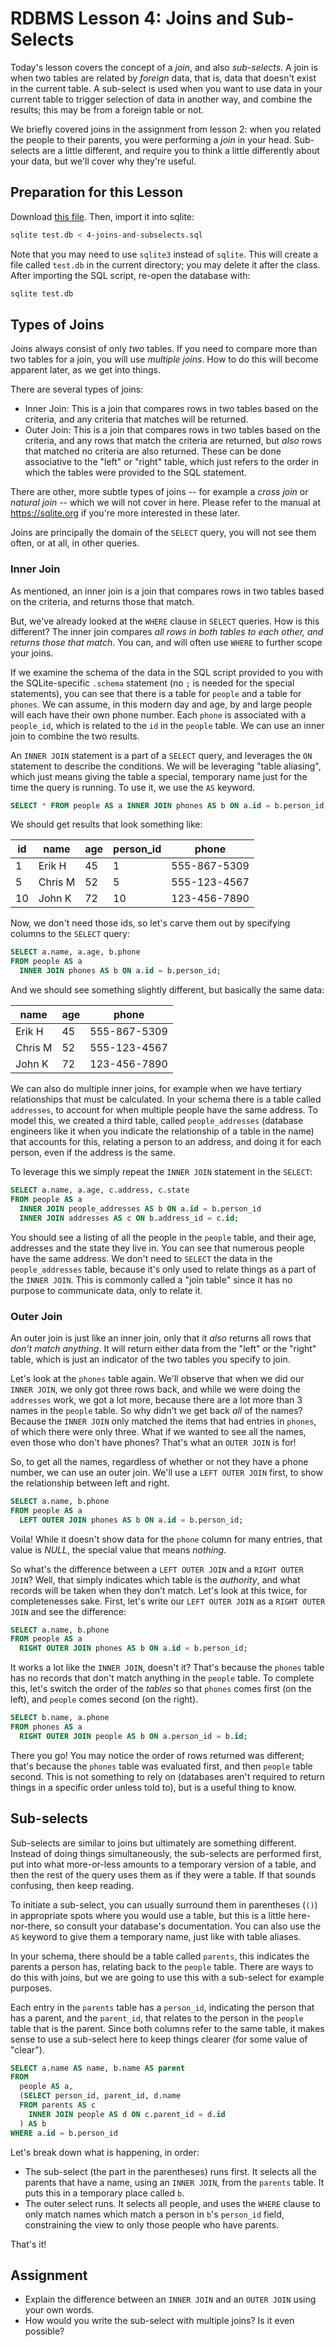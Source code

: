 # RDBMS Lesson 4: Joins and Sub-Selects

Today's lesson covers the concept of a _join_, and also _sub-selects_. A join
is when two tables are related by _foreign_ data, that is, data that doesn't
exist in the current table. A sub-select is used when you want to use data in
your current table to trigger selection of data in another way, and combine the
results; this may be from a foreign table or not.

We briefly covered joins in the assignment from lesson 2: when you related the
people to their parents, you were performing a _join_ in your head. Sub-selects
are a little different, and require you to think a little differently about
your data, but we'll cover why they're useful.

## Preparation for this Lesson

Download [this file](/data/rdbms/4-joins-and-subselects.sql). Then, import it
into sqlite:

```bash
sqlite test.db < 4-joins-and-subselects.sql
```

Note that you may need to use `sqlite3` instead of `sqlite`. This will create a
file called `test.db` in the current directory; you may delete it after the
class. After importing the SQL script, re-open the database with:

```bash
sqlite test.db
```

## Types of Joins

Joins always consist of only _two_ tables. If you need to compare more than two
tables for a join, you will use _multiple joins_. How to do this will become
apparent later, as we get into things.

There are several types of joins:

- Inner Join: This is a join that compares rows in two tables based on the
  criteria, and any criteria that matches will be returned.
- Outer Join: This is a join that compares rows in two tables based on the
  criteria, and any rows that match the criteria are returned, but _also_ rows
  that matched no criteria are also returned. These can be done associative to
  the "left" or "right" table, which just refers to the order in which the
  tables were provided to the SQL statement.

There are other, more subtle types of joins -- for example a _cross join_ or _natural join_ --
which we will not cover in here. Please refer to the manual at
https://sqlite.org if you're more interested in these later.

Joins are principally the domain of the `SELECT` query, you will not see them
often, or at all, in other queries.

### Inner Join

As mentioned, an inner join is a join that compares rows in two tables based on
the criteria, and returns those that match.

But, we've already looked at the `WHERE` clause in `SELECT` queries. How is
this different? The inner join compares _all rows in both tables to each other,
and returns those that match_. You can, and will often use `WHERE` to further
scope your joins.

If we examine the schema of the data in the SQL script provided to you with the
SQLite-specific `.schema` statement (no `;` is needed for the special
statements), you can see that there is a table for `people` and a table for
`phones`. We can assume, in this modern day and age, by and large people will
each have their own phone number. Each `phone` is associated with a
`people_id`, which is related to the `id` in the `people` table. We can use an
inner join to combine the two results.

An `INNER JOIN` statement is a part of a `SELECT` query, and leverages the `ON`
statement to describe the conditions. We will be leveraging "table aliasing",
which just means giving the table a special, temporary name just for the time
the query is running. To use it, we use the `AS` keyword.

```sql
SELECT * FROM people AS a INNER JOIN phones AS b ON a.id = b.person_id;
```

We should get results that look something like:

| id  | name    | age | person_id | phone        |
| --- | ------- | --- | --------- | ------------ |
| 1   | Erik H  | 45  | 1         | 555-867-5309 |
| 5   | Chris M | 52  | 5         | 555-123-4567 |
| 10  | John K  | 72  | 10        | 123-456-7890 |

Now, we don't need those ids, so let's carve them out by specifying columns to the `SELECT` query:

```sql
SELECT a.name, a.age, b.phone
FROM people AS a
  INNER JOIN phones AS b ON a.id = b.person_id;
```

And we should see something slightly different, but basically the same data:

| name    | age | phone        |
| ------- | --- | ------------ |
| Erik H  | 45  | 555-867-5309 |
| Chris M | 52  | 555-123-4567 |
| John K  | 72  | 123-456-7890 |

We can also do multiple inner joins, for example when we have tertiary
relationships that must be calculated. In your schema there is a table called
`addresses`, to account for when multiple people have the same address. To
model this, we created a third table, called `people_addresses` (database
engineers like it when you indicate the relationship of a table in the name)
that accounts for this, relating a person to an address, and doing it for each
person, even if the address is the same.

To leverage this we simply repeat the `INNER JOIN` statement in the `SELECT`:

```sql
SELECT a.name, a.age, c.address, c.state
FROM people AS a
  INNER JOIN people_addresses AS b ON a.id = b.person_id
  INNER JOIN addresses AS c ON b.address_id = c.id;
```

You should see a listing of all the people in the `people` table, and their
age, addresses and the state they live in. You can see that numerous people
have the same address. We don't need to `SELECT` the data in the
`people_addresses` table, because it's only used to relate things as a part of
the `INNER JOIN`. This is commonly called a "join table" since it has no
purpose to communicate data, only to relate it.

### Outer Join

An outer join is just like an inner join, only that it _also_ returns all rows
that _don't match anything_. It will return either data from the "left" or the
"right" table, which is just an indicator of the two tables you specify to
join.

Let's look at the `phones` table again. We'll observe that when we did our
`INNER JOIN`, we only got three rows back, and while we were doing the
`addresses` work, we got a lot more, because there are a lot more than 3 names
in the `people` table. So why didn't we get back _all_ of the names? Because
the `INNER JOIN` only matched the items that had entries in `phones`, of which
there were only three. What if we wanted to see all the names, even those who
don't have phones? That's what an `OUTER JOIN` is for!

So, to get all the names, regardless of whether or not they have a phone
number, we can use an outer join. We'll use a `LEFT OUTER JOIN` first, to show
the relationship between left and right.

```sql
SELECT a.name, b.phone
FROM people AS a
  LEFT OUTER JOIN phones AS b ON a.id = b.person_id;
```

Voila! While it doesn't show data for the `phone` column for many entries, that
value is _NULL_, the special value that means _nothing_.

So what's the difference between a `LEFT OUTER JOIN` and a `RIGHT OUTER JOIN`?
Well, that simply indicates which table is the _authority_, and what records
will be taken when they don't match. Let's look at this twice, for
completenesses sake. First, let's write our `LEFT OUTER JOIN` as a `RIGHT OUTER
JOIN` and see the difference:

```sql
SELECT a.name, b.phone
FROM people AS a
  RIGHT OUTER JOIN phones AS b ON a.id = b.person_id;
```

It works a lot like the `INNER JOIN`, doesn't it? That's because the `phones`
table has no records that don't match anything in the `people` table. To
complete this, let's switch the order of the _tables_ so that `phones` comes
first (on the left), and `people` comes second (on the right).

```sql
SELECT b.name, a.phone
FROM phones AS a
  RIGHT OUTER JOIN people AS b ON a.person_id = b.id;
```

There you go! You may notice the order of rows returned was different; that's
because the `phones` table was evaluated first, and then `people` table second.
This is not something to rely on (databases aren't required to return things in
a specific order unless told to), but is a useful thing to know.

## Sub-selects

Sub-selects are similar to joins but ultimately are something different.
Instead of doing things simultaneously, the sub-selects are performed first,
put into what more-or-less amounts to a temporary version of a table, and then
the rest of the query uses them as if they were a table. If that sounds
confusing, then keep reading.

To initiate a sub-select, you can usually surround them in parentheses (`()`)
in appropriate spots where you would use a table, but this is a little
here-nor-there, so consult your database's documentation. You can also use the
`AS` keyword to give them a temporary name, just like with table aliases.

In your schema, there should be a table called `parents`, this indicates the
parents a person has, relating back to the `people` table. There are ways to do
this with joins, but we are going to use this with a sub-select for example
purposes.

Each entry in the `parents` table has a `person_id`, indicating the person that
has a parent, and the `parent_id`, that relates to the person in the `people`
table that is the parent. Since both columns refer to the same table, it makes
sense to use a sub-select here to keep things clearer (for some value of
"clear").

```sql
SELECT a.name AS name, b.name AS parent
FROM
  people AS a,
  (SELECT person_id, parent_id, d.name
  FROM parents AS c
    INNER JOIN people AS d ON c.parent_id = d.id
  ) AS b
WHERE a.id = b.person_id
```

Let's break down what is happening, in order:

- The sub-select (the part in the parentheses) runs first. It selects all the
  parents that have a name, using an `INNER JOIN`, from the `parents` table. It
  puts this in a temporary place called `b`.
- The outer select runs. It selects all people, and uses the `WHERE` clause to
  only match names which match a person in `b`'s `person_id` field,
  constraining the view to only those people who have parents.

That's it!

## Assignment

- Explain the difference between an `INNER JOIN` and an `OUTER JOIN` using your
  own words.
- How would you write the sub-select with multiple joins? Is it even possible?
